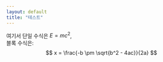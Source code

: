```yaml
---
layout: default
title: "테스트"
---
```


여기서 단일 수식은 $E = mc^2$,  
블록 수식은:
$$
x = \frac{-b \pm \sqrt{b^2 - 4ac}}{2a}
$$